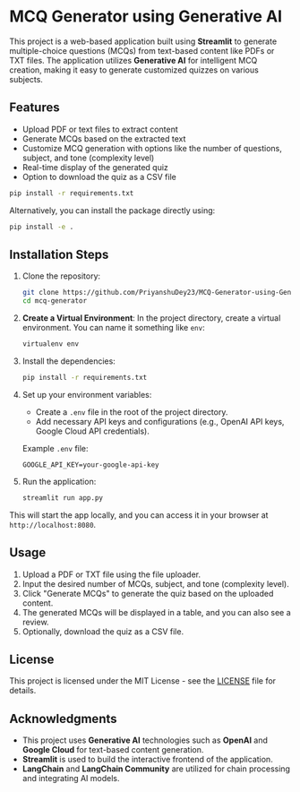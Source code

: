 
# MCQ Generator using Generative AI

This project is a web-based application built using **Streamlit** to generate multiple-choice questions (MCQs) from text-based content like PDFs or TXT files. The application utilizes **Generative AI** for intelligent MCQ creation, making it easy to generate customized quizzes on various subjects.

## Features
- Upload PDF or text files to extract content
- Generate MCQs based on the extracted text
- Customize MCQ generation with options like the number of questions, subject, and tone (complexity level)
- Real-time display of the generated quiz
- Option to download the quiz as a CSV file



```bash
pip install -r requirements.txt
```

Alternatively, you can install the package directly using:

```bash
pip install -e .
```

## Installation Steps

1. Clone the repository:
    ```bash
    git clone https://github.com/PriyanshuDey23/MCQ-Generator-using-Generative-Ai.git
    cd mcq-generator
    ```

2. **Create a Virtual Environment**:
    In the project directory, create a virtual environment. You can name it something like `env`:

    ```bash
    virtualenv env
    ```

3. Install the dependencies:
    ```bash
    pip install -r requirements.txt
    ```

4. Set up your environment variables:
    - Create a `.env` file in the root of the project directory.
    - Add necessary API keys and configurations (e.g., OpenAI API keys, Google Cloud API credentials).

    Example `.env` file:
    ```env
    GOOGLE_API_KEY=your-google-api-key
    ```

5. Run the application:
    ```bash
    streamlit run app.py
    ```

This will start the app locally, and you can access it in your browser at `http://localhost:8080`.

## Usage

1. Upload a PDF or TXT file using the file uploader.
2. Input the desired number of MCQs, subject, and tone (complexity level).
3. Click "Generate MCQs" to generate the quiz based on the uploaded content.
4. The generated MCQs will be displayed in a table, and you can also see a review.
5. Optionally, download the quiz as a CSV file.

## License

This project is licensed under the MIT License - see the [LICENSE](LICENSE) file for details.

## Acknowledgments

- This project uses **Generative AI** technologies such as **OpenAI** and **Google Cloud** for text-based content generation.
- **Streamlit** is used to build the interactive frontend of the application.
- **LangChain** and **LangChain Community** are utilized for chain processing and integrating AI models.
